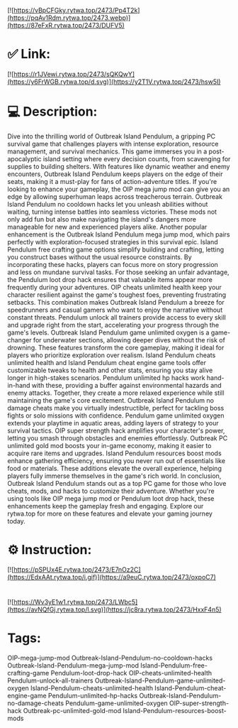 [![https://vBpCFGky.rytwa.top/2473/Pp4T2k](https://pqAv1Rdm.rytwa.top/2473.webp)](https://87eFxR.rytwa.top/2473/DUFV5)
# ✅ Link:
[![https://r1JVewi.rytwa.top/2473/sQKQwY](https://y6FrWGB.rytwa.top/d.svg)](https://y2T1V.rytwa.top/2473/hsw5I)
# 💻 Description:
Dive into the thrilling world of Outbreak Island Pendulum, a gripping PC survival game that challenges players with intense exploration, resource management, and survival mechanics. This game immerses you in a post-apocalyptic island setting where every decision counts, from scavenging for supplies to building shelters. With features like dynamic weather and enemy encounters, Outbreak Island Pendulum keeps players on the edge of their seats, making it a must-play for fans of action-adventure titles.
If you're looking to enhance your gameplay, the OIP mega jump mod can give you an edge by allowing superhuman leaps across treacherous terrain. Outbreak Island Pendulum no cooldown hacks let you unleash abilities without waiting, turning intense battles into seamless victories. These mods not only add fun but also make navigating the island's dangers more manageable for new and experienced players alike.
Another popular enhancement is the Outbreak Island Pendulum mega jump mod, which pairs perfectly with exploration-focused strategies in this survival epic. Island Pendulum free crafting game options simplify building and crafting, letting you construct bases without the usual resource constraints. By incorporating these hacks, players can focus more on story progression and less on mundane survival tasks.
For those seeking an unfair advantage, the Pendulum loot drop hack ensures that valuable items appear more frequently during your adventures. OIP cheats unlimited health keep your character resilient against the game's toughest foes, preventing frustrating setbacks. This combination makes Outbreak Island Pendulum a breeze for speedrunners and casual gamers who want to enjoy the narrative without constant threats.
Pendulum unlock all trainers provide access to every skill and upgrade right from the start, accelerating your progress through the game's levels. Outbreak Island Pendulum game unlimited oxygen is a game-changer for underwater sections, allowing deeper dives without the risk of drowning. These features transform the core gameplay, making it ideal for players who prioritize exploration over realism.
Island Pendulum cheats unlimited health and Island Pendulum cheat engine game tools offer customizable tweaks to health and other stats, ensuring you stay alive longer in high-stakes scenarios. Pendulum unlimited hp hacks work hand-in-hand with these, providing a buffer against environmental hazards and enemy attacks. Together, they create a more relaxed experience while still maintaining the game's core excitement.
Outbreak Island Pendulum no damage cheats make you virtually indestructible, perfect for tackling boss fights or solo missions with confidence. Pendulum game unlimited oxygen extends your playtime in aquatic areas, adding layers of strategy to your survival tactics. OIP super strength hack amplifies your character's power, letting you smash through obstacles and enemies effortlessly.
Outbreak PC unlimited gold mod boosts your in-game economy, making it easier to acquire rare items and upgrades. Island Pendulum resources boost mods enhance gathering efficiency, ensuring you never run out of essentials like food or materials. These additions elevate the overall experience, helping players fully immerse themselves in the game's rich world.
In conclusion, Outbreak Island Pendulum stands out as a top PC game for those who love cheats, mods, and hacks to customize their adventure. Whether you're using tools like OIP mega jump mod or Pendulum loot drop hack, these enhancements keep the gameplay fresh and engaging. Explore our rytwa.top for more on these features and elevate your gaming journey today.

# ⚙️ Instruction:
[![https://pSPUx4E.rytwa.top/2473/E7nOz2C](https://EdxAAt.rytwa.top/i.gif)](https://a9euC.rytwa.top/2473/oxpoC7)
#
[![https://Wv3yE1w1.rytwa.top/2473/LWbc5](https://avNQfGj.rytwa.top/l.svg)](https://jc8ra.rytwa.top/2473/HxxF4n5)
# Tags:
OIP-mega-jump-mod Outbreak-Island-Pendulum-no-cooldown-hacks Outbreak-Island-Pendulum-mega-jump-mod Island-Pendulum-free-crafting-game Pendulum-loot-drop-hack OIP-cheats-unlimited-health Pendulum-unlock-all-trainers Outbreak-Island-Pendulum-game-unlimited-oxygen Island-Pendulum-cheats-unlimited-health Island-Pendulum-cheat-engine-game Pendulum-unlimited-hp-hacks Outbreak-Island-Pendulum-no-damage-cheats Pendulum-game-unlimited-oxygen OIP-super-strength-hack Outbreak-pc-unlimited-gold-mod Island-Pendulum-resources-boost-mods





